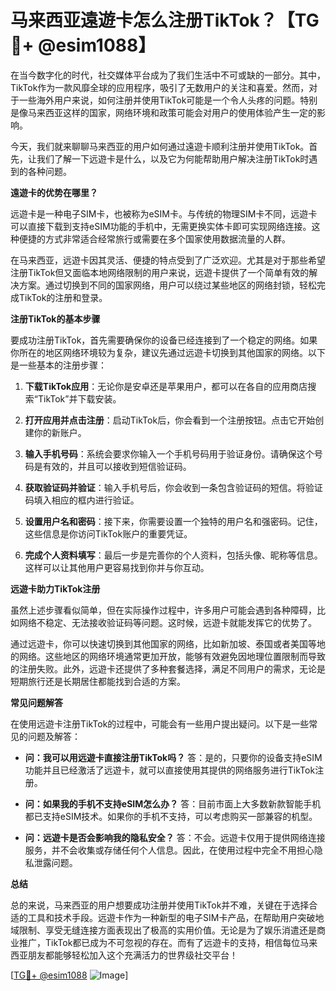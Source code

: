 # 马来西亚遠遊卡怎么注册TikTok？【TG💪+ @esim1088】

在当今数字化的时代，社交媒体平台成为了我们生活中不可或缺的一部分。其中，TikTok作为一款风靡全球的应用程序，吸引了无数用户的关注和喜爱。然而，对于一些海外用户来说，如何注册并使用TikTok可能是一个令人头疼的问题。特别是像马来西亚这样的国家，网络环境和政策可能会对用户的使用体验产生一定的影响。

今天，我们就来聊聊马来西亚的用户如何通过遠遊卡顺利注册并使用TikTok。首先，让我们了解一下远遊卡是什么，以及它为何能帮助用户解决注册TikTok时遇到的各种问题。

**遠遊卡的优势在哪里？**

远遊卡是一种电子SIM卡，也被称为eSIM卡。与传统的物理SIM卡不同，远遊卡可以直接下载到支持eSIM功能的手机中，无需更换实体卡即可实现网络连接。这种便捷的方式非常适合经常旅行或需要在多个国家使用数据流量的人群。

在马来西亚，远遊卡因其灵活、便捷的特点受到了广泛欢迎。尤其是对于那些希望注册TikTok但又面临本地网络限制的用户来说，远遊卡提供了一个简单有效的解决方案。通过切换到不同的国家网络，用户可以绕过某些地区的网络封锁，轻松完成TikTok的注册和登录。

**注册TikTok的基本步骤**

要成功注册TikTok，首先需要确保你的设备已经连接到了一个稳定的网络。如果你所在的地区网络环境较为复杂，建议先通过远遊卡切换到其他国家的网络。以下是一些基本的注册步骤：

1. **下载TikTok应用**：无论你是安卓还是苹果用户，都可以在各自的应用商店搜索“TikTok”并下载安装。
   
2. **打开应用并点击注册**：启动TikTok后，你会看到一个注册按钮。点击它开始创建你的新账户。

3. **输入手机号码**：系统会要求你输入一个手机号码用于验证身份。请确保这个号码是有效的，并且可以接收到短信验证码。

4. **获取验证码并验证**：输入手机号后，你会收到一条包含验证码的短信。将验证码填入相应的框内进行验证。

5. **设置用户名和密码**：接下来，你需要设置一个独特的用户名和强密码。记住，这些信息是你访问TikTok账户的重要凭证。

6. **完成个人资料填写**：最后一步是完善你的个人资料，包括头像、昵称等信息。这样可以让其他用户更容易找到你并与你互动。

**远遊卡助力TikTok注册**

虽然上述步骤看似简单，但在实际操作过程中，许多用户可能会遇到各种障碍，比如网络不稳定、无法接收验证码等问题。这时候，远遊卡就能发挥它的优势了。

通过远遊卡，你可以快速切换到其他国家的网络，比如新加坡、泰国或者美国等地的网络。这些地区的网络环境通常更加开放，能够有效避免因地理位置限制而导致的注册失败。此外，远遊卡还提供了多种套餐选择，满足不同用户的需求，无论是短期旅行还是长期居住都能找到合适的方案。

**常见问题解答**

在使用远遊卡注册TikTok的过程中，可能会有一些用户提出疑问。以下是一些常见的问题及解答：

- **问：我可以用远遊卡直接注册TikTok吗？**
  答：是的，只要你的设备支持eSIM功能并且已经激活了远遊卡，就可以直接使用其提供的网络服务进行TikTok注册。

- **问：如果我的手机不支持eSIM怎么办？**
  答：目前市面上大多数新款智能手机都已支持eSIM技术。如果你的手机不支持，可以考虑购买一部兼容的机型。

- **问：远遊卡是否会影响我的隐私安全？**
  答：不会。远遊卡仅用于提供网络连接服务，并不会收集或存储任何个人信息。因此，在使用过程中完全不用担心隐私泄露问题。

**总结**

总的来说，马来西亚的用户想要成功注册并使用TikTok并不难，关键在于选择合适的工具和技术手段。远遊卡作为一种新型的电子SIM卡产品，在帮助用户突破地域限制、享受无缝连接方面表现出了极高的实用价值。无论是为了娱乐消遣还是商业推广，TikTok都已成为不可忽视的存在。而有了远遊卡的支持，相信每位马来西亚朋友都能够轻松加入这个充满活力的世界级社交平台！

[[TG💪+ @esim1088](https://t.me/s/esim1088) ![Image](https://i.postimg.cc/4NQfJmqS/Snipaste-2025-05-13-00-14-12.png)]